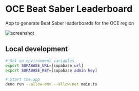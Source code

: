 # OCE Beat Saber Leaderboard

App to generate Beat Saber leaderboards for the OCE region

![screenshot](https://user-images.githubusercontent.com/25940563/172539566-8148dfa0-d287-4b2a-80c6-49b2796690c3.svg)

## Local development

```bash
# Set up environment variables
export SUPABASE_URL=[supabase url]
export SUPABASE_KEY=[supabase admin key]

# Start the app
deno run --allow-env --allow-net main.ts
```
